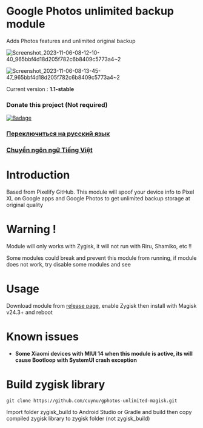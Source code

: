 # Google Photos unlimited backup module
Adds Photos features and unlimited original backup

![Screenshot_2023-11-06-08-12-10-40_965bbf4d18d205f782c6b8409c5773a4~2](https://github.com/cuynu/gphotos-unlimited-zygisk/assets/90895715/ac4b0200-88f2-4082-b8cb-44d7742258e2)


![Screenshot_2023-11-06-08-13-45-47_965bbf4d18d205f782c6b8409c5773a4~2](https://github.com/cuynu/gphotos-unlimited-zygisk/assets/90895715/305700fc-79cb-4391-a038-0da186a66759)


Current version : **1.1-stable**

### Donate this project (Not required)

 <p align="left">
    <a href="https://github.com/sponsors/cuynu"><img src="https://img.shields.io/badge/Support%20Project-%E2%9D%A4-%23db61a2.svg?&logo=github&logoColor=white&labelColor=181717&style=flat-square" alt="Badage"></img></a>

### [Переключиться на русский язык](https://github.com/cuynu/gphotos-unlimited-zygisk/wiki/RU)

### [Chuyển ngôn ngữ Tiếng Việt](https://github.com/cuynu/gphotos-unlimited-zygisk/wiki/VI)

# Introduction 
Based from Pixelify GitHub. This module will spoof your device info to Pixel XL on Google apps and Google Photos to get unlimited backup storage at original quality

# Warning !
Module will only works with Zygisk, it will not run with Riru, Shamiko, etc !!

Some modules could break and prevent this module from running, if module does not work, try disable some modules and see

# Usage 
Download module from [release page](https://github.com/cuynu/gphotos-unlimited-zygisk/releases), enable Zygisk then install with Magisk v24.3+ and reboot

# Known issues 
- **Some Xiaomi devices with MIUI 14 when this module is active, its will cause Bootloop with SystemUI crash exception**

# Build zygisk library
`git clone https://github.com/cuynu/gphotos-unlimited-magisk.git`

Import folder zygisk_build to Android Studio or Gradle and build then copy compiled zygisk library to zygisk folder (not zygisk_build)
